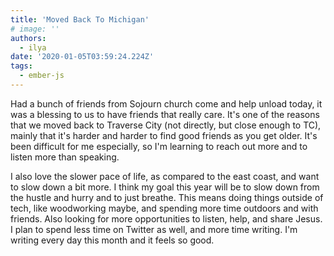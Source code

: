 ```yaml
---
title: 'Moved Back To Michigan'
# image: ''
authors:
  - ilya
date: '2020-01-05T03:59:24.224Z'
tags:
  - ember-js
---
```

Had a bunch of friends from Sojourn church come and help unload today, it was a blessing to us to have friends that really care. It's one of the reasons
that we moved back to Traverse City (not directly, but close enough to TC), mainly that it's harder and harder to find good friends as you get older. It's been difficult for me especially, so I'm learning to reach out more and to listen more than speaking.

I also love the slower pace of life, as compared to the east coast, and want to slow down a bit more. I think my goal this year will be to slow down from the hustle and hurry and to just breathe. This means doing things outside of tech, like woodworking maybe, and spending more time outdoors and with friends. Also looking for more opportunities to listen, help, and share Jesus. I plan to spend less time on Twitter as well, and more time writing. I'm writing every day this month and it feels so good.